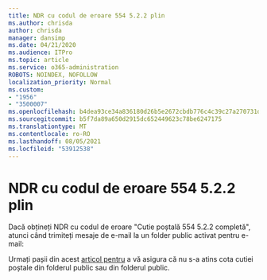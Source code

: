 ```yaml
---
title: NDR cu codul de eroare 554 5.2.2 plin
ms.author: chrisda
author: chrisda
manager: dansimp
ms.date: 04/21/2020
ms.audience: ITPro
ms.topic: article
ms.service: o365-administration
ROBOTS: NOINDEX, NOFOLLOW
localization_priority: Normal
ms.custom:
- "1956"
- "3500007"
ms.openlocfilehash: b4dea93ce34a836180d26b5e2672cbdb776c4c39c27a270731d52ceea5bd319f
ms.sourcegitcommit: b5f7da89a650d2915dc652449623c78be6247175
ms.translationtype: MT
ms.contentlocale: ro-RO
ms.lasthandoff: 08/05/2021
ms.locfileid: "53912538"
---
```

# <a name="ndr-with-error-code-554-522-mailbox-full"></a>NDR cu codul de eroare 554 5.2.2 plin

Dacă obțineți NDR cu codul de eroare "Cutie poștală 554 5.2.2 completă", atunci când trimiteți mesaje de e-mail la un folder public activat pentru e-mail:  

Urmați pașii din acest [articol pentru](https://aka.ms/554522) a vă asigura că nu s-a atins cota cutiei poștale din folderul public sau din folderul public.
